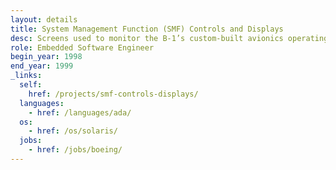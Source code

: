```yaml
---
layout: details
title: System Management Function (SMF) Controls and Displays
desc: Screens used to monitor the B-1’s custom-built avionics operating system
role: Embedded Software Engineer
begin_year: 1998
end_year: 1999
_links:
  self:
    href: /projects/smf-controls-displays/
  languages:
    - href: /languages/ada/
  os:
    - href: /os/solaris/
  jobs:
    - href: /jobs/boeing/
---
```

